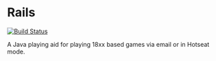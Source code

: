 # Rails

[![Build Status](https://travis-ci.org/Rails-18xx/Rails.svg?branch=rails_2_develop)](https://travis-ci.org/Rails-18xx/Rails)

A Java playing aid for playing 18xx based games via email or in Hotseat mode.
